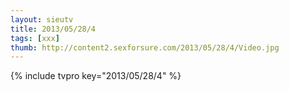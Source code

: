 ```yaml
--- 
layout: sieutv
title: 2013/05/28/4
tags: [xxx]
thumb: http://content2.sexforsure.com/2013/05/28/4/Video.jpg
---
```

{% include tvpro key="2013/05/28/4" %} 
